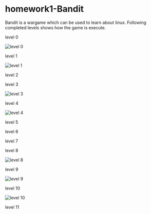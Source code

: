 # homework1-Bandit

Bandit is a wargame which can be used to learn about linux. Following completed levels shows how the game is execute.

level 0

![level 0](https://cloud.githubusercontent.com/assets/9804892/14378838/451478c2-fd2c-11e5-805d-64c1b176587d.png)

level 1

![level 1](https://cloud.githubusercontent.com/assets/9804892/14381295/465865dc-fd3a-11e5-814a-8e33d1a47fad.png)

level 2

level 3

![level 3](https://cloud.githubusercontent.com/assets/9804892/14381329/7d52b998-fd3a-11e5-865e-a5c6e2669254.png)

level 4

![level 4](https://cloud.githubusercontent.com/assets/9804892/14381331/7d54ec40-fd3a-11e5-8a7d-94ec714ee801.png)

level 5

level 6

level 7

level 8

![level 8](https://cloud.githubusercontent.com/assets/9804892/14381333/7d593566-fd3a-11e5-859e-68cb7613d8c3.png)

level 9

![level 9](https://cloud.githubusercontent.com/assets/9804892/14381463/8de9dbe6-fd3b-11e5-8f0c-ae135e68dd1f.png)

level 10

![level 10](https://cloud.githubusercontent.com/assets/9804892/14381464/8ded33ea-fd3b-11e5-8648-42f71423a7e6.png)

level 11




